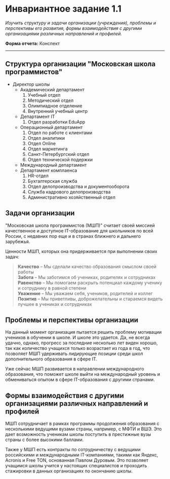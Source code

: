 # Инвариантное задание 1.1

*Изучить структуру и задачи организации (учреждения), проблемы и перспективы его развития, формы взаимодействия с другими организациями различных направлений и профилей.*

**Форма отчета:** Конспект

---

## Структура организации "Московская школа программистов"

- Директор школы
    - Академический департамент
        1. Учебный отдел
        2. Методический отдел
        3. Олимпиадное отделение
        4. Внутренний учебный центр
    - Департамент IT
        1. Отдел разработки EduApp
    - Операционный департамент
        1. Отдел по работе с клиентами
        2. Отдел аналитики
        3. Отдел Online
        4. Отдел маркетинга
        5. Санкт-Петербургский отдел
        6. Отдел технической подержки
    - Международный департамент
    - Департамент комплаенса
        1. HR-отдел
        2. Бухгалтерская служба
        3. Отдел делопроизводства и документооборота
        4. Служба кадрового делопроизводства
        5. Административно хозяйственный отдел

## Задачи организации

"Московская школа программистов (МШП)" считает своей миссией качественное и доступное IT-образование для школьников по всей России, с недавних пор еще и в странах ближнего и дальнего зарубежья.

Ценности МШП, которых она придерживается при выполнении своих задач:

> **Качество** – Мы сделали качество образования смыслом своей работы  
> **Забота** – Мы заботимся об учениках, родителях и сотрудниках  
> **Равенство** – Мы помогаем раскрыть потенциал каждому ученику и сотруднику в равной степени  
> **Уважение** – Мы уважаем себя, учеников, родителей и коллег  
> **Позитив** – Мы приветливы, доброжелательны и стараемся видеть лучшее в учениках и сотрудниках

## Проблемы и перспективы организации

На данный момент организация пытается решить проблему мотивации учеников в обучении в школе. И школе это удается. Да, не всегда удачно, однако, прогресс за последние несколько лет виден хорошо, так как количество учащихся только возрастает из года в год, что позволяет МШП удерживать лидирующие позиции среди школ дополнительного образования в сфере IT.

Уже сейчас МШП развивается в направлении международного образования, что поможет школе выйти на международный уровень и обмениваться опытом в сфере IT-образования с другими странами.

## Формы взаимодействия с другими организациями различных направлений и профилей

МШП сотрудничает в рамках программы продолжения образования с несколькими ведущими вузами страны, например, с МФТИ и ВШЭ. Это дает возможность ученикам школы поступить в престижные вузы страны с более высокими баллами.

Также у МШП есть контракты по сотрудничеству с ведущими российскими и международными IT-компаниями, такими как Яндекс, Acronis и Free TON, основанная Павлом Дуровым. Это позволяет учащимся школы учится у настоящих специалистов и проходить стажировки в данных организациях по окончанию школы.